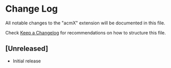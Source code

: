 # Change Log
All notable changes to the "acmX" extension will be documented in this file.

Check [Keep a Changelog](http://keepachangelog.com/) for recommendations on how to structure this file.

## [Unreleased]
- Initial release